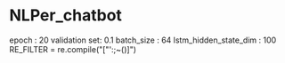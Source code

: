 # NLPer_chatbot

epoch : 20
validation set: 0.1
batch_size : 64
lstm_hidden_state_dim : 100
RE_FILTER = re.compile("[\"':;~()]")
